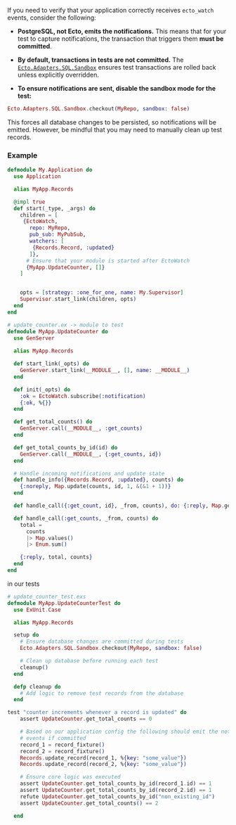 If you need to verify that your application correctly receives `ecto_watch` events, consider the following:  

- **PostgreSQL, not Ecto, emits the notifications.** This means that for your test to capture notifications, the transaction that triggers them **must be committed**.

- **By default, transactions in tests are not committed.** The [`Ecto.Adapters.SQL.Sandbox`](https://hexdocs.pm/ecto_sql/Ecto.Adapters.SQL.Sandbox.html) ensures test transactions are rolled back unless explicitly overridden.  

- **To ensure notifications are sent, disable the sandbox mode for the test:** 
```elixir
Ecto.Adapters.SQL.Sandbox.checkout(MyRepo, sandbox: false)

```
This forces all database changes to be persisted, so notifications will be emitted. However, be mindful that you may need to manually clean up test records.

### Example

```elixir
defmodule My.Application do
  use Application

  alias MyApp.Records

  @impl true
  def start(_type, _args) do
    children = [
     {EctoWatch,
       repo: MyRepo,
       pub_sub: MyPubSub,
       watchers: [ 
        {Records.Record, :updated}
       ]},
      # Ensure that your module is started after EctoWatch
      {MyApp.UpdateCounter, []}
    ]


    opts = [strategy: :one_for_one, name: My.Supervisor]
    Supervisor.start_link(children, opts)
  end
end
```

```elixir
# update_counter.ex -> module to test
defmodule MyApp.UpdateCounter do
  use GenServer
  
  alias MyApp.Records

  def start_link(_opts) do
    GenServer.start_link(__MODULE__, [], name: __MODULE__)
  end

  def init(_opts) do
    :ok = EctoWatch.subscribe(:notification)
    {:ok, %{}}
  end

  def get_total_counts() do
    GenServer.call(__MODULE__, :get_counts)
  end

  def get_total_counts_by_id(id) do
    GenServer.call(__MODULE__, {:get_counts, id})
  end

  # Handle incoming notifications and update state
  def handle_info({Records.Record, :updated}, counts) do
    {:noreply, Map.update(counts, id, 1, &(&1 + 1))}
  end

  def handle_call({:get_count, id}, _from, counts), do: {:reply, Map.get(counts, id), counts}

  def handle_call(:get_counts, _from, counts) do
    total =
      counts
      |> Map.values()
      |> Enum.sum()

    {:reply, total, counts}
  end
end
```

in our tests

```elixir
# update_counter_test.exs
defmodule MyApp.UpdateCounterTest do
  use ExUnit.Case

  alias MyApp.Records

  setup do
    # Ensure database changes are committed during tests
    Ecto.Adapters.SQL.Sandbox.checkout(MyRepo, sandbox: false)

    # Clean up database before running each test
    cleanup()
  end

  defp cleanup do
    # Add logic to remove test records from the database
  end

test "counter increments whenever a record is updated" do  
    assert UpdateCounter.get_total_counts == 0

    # Based on our application config the following should emit the notifications  
    # events if committed  
    record_1 = record_fixture()
    record_2 = record_fixture()
    Records.update_record(record_1, %{key: "some_value"})  
    Records.update_record(record_2, %{key: "some_value"})  

    # Ensure core logic was executed  
    assert UpdateCounter.get_total_counts_by_id(record_1.id) == 1
    assert UpdateCounter.get_total_counts_by_id(record_2.id) == 1
    refute UpdateCounter.get_total_counts_by_id("non_existing_id")
    assert UpdateCounter.get_total_counts() == 2

  end  
```
